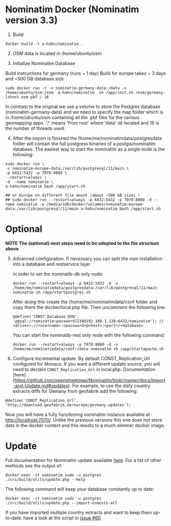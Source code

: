 # Nominatim Docker (Nominatim version 3.3)

1. Build
  ```
  docker build -t a-hahn/nominatim .
  ```
2. OSM data is located in /home/ubuntu/osm

3. Initialize Nominatim Database

  Build instructions for germany (runs ~ 1 day)
  Build for europe takes ~ 3 days and ~500 GB database size

  ```
  sudo docker run -t -v nominatim-germany-data:/data -v /home/ubuntu/osm:/osm  a-hahn/nominatim  sh /app/init.sh /osm/germany-latest.osm.pbf / 16
  ```
  In contrast to the original we use a volume to store the Postgres database (nominatim-germany-data) and we need to specify the
  map folder which is in /home/ubuntu/osm containing all the .pbf files for the various geomapping apps.
  '/' means 'from root' where 'data' ist located and 16 is the number of threads used.

4. After the import is finished the /home/me/nominatimdata/postgresdata folder will contain the full postgress binaries of
   a postgis/nominatim database. The easiest way to start the nominatim as a single node is the following:
   
```
sudo docker run \
-v nominatim-europe-data:/var/lib/postgresql/11/main \
-p 6432:5432 -p 7070:8080 \
--restart=always \
-d --name nominatim \
a-hahn/nominatim bash /app/start.sh

## or Europe on different file mount (about ~500 GB size) !
## sudo docker run --restart=always -p 6432:5432 -p 7070:8080 -d --name nominatim -v /media/sdb/docker/volumes/nominatim-europe-data:/var/lib/postgresql/11/main a-hahn/nominatim bash /app/start.sh
```

# Optional

**NOTE The (optional) next steps need to be adopted to the file structure above**


5. Advanced configuration. If necessary you can split the osm installation into a database and restservice layer

   In order to set the  nominatib-db only node:

   ```
   docker run --restart=always -p 6432:5432 -d -v /home/me/nominatimdata/postgresdata:/var/lib/postgresql/11/main nominatim sh /app/startpostgres.sh
   ```
   After doing this create the /home/me/nominatimdata/conf folder and copy there the docker/local.php file. Then uncomment the following line:

   ```
   @define('CONST_Database_DSN', 'pgsql://nominatim:password1234@192.168.1.128:6432/nominatim'); // <driver>://<username>:<password>@<host>:<port>/<database>
   ```

   You can start the  nominatib-rest only node with the following command:

   ```
   docker run --restart=always -p 7070:8080 -d -v /home/me/nominatimdata/conf:/data nominatim sh /app/startapache.sh
   ```

6. Configure incremental update. By default CONST_Replication_Url configured for Monaco.
If you want a different update source, you will need to declare `CONST_Replication_Url` in local.php. Documentation [here] (https://github.com/openstreetmap/Nominatim/blob/master/docs/Import-and-Update.md#updates). For example, to use the daily country extracts diffs for Gemany from geofabrik add the following:
  ```
  @define('CONST_Replication_Url', 'http://download.geofabrik.de/europe/germany-updates');
  ```

  Now you will have a fully functioning nominatim instance available at : [http://localhost:7070/](http://localhost:7070). Unlike the previous versions
  this one does not store data in the docker context and this results to a much slimmer docker image.


# Update

Full documentation for Nominatim update available [here](https://github.com/openstreetmap/Nominatim/blob/master/docs/admin/Import-and-Update.md#updates). For a list of other methods see the output of:
  ```
  docker exec -it nominatim sudo -u postgres ./src/build/utils/update.php --help
  ```

The following command will keep your database constantly up to date:
  ```
  docker exec -it nominatim sudo -u postgres ./src/build/utils/update.php --import-osmosis-all
  ```
If you have imported multiple country extracts and want to keep them
up-to-date, have a look at the script in
[issue #60](https://github.com/openstreetmap/Nominatim/issues/60).
